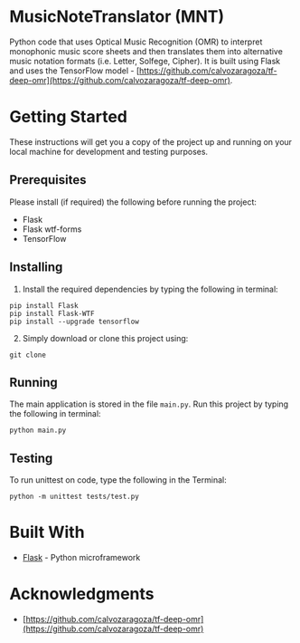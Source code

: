 # MusicNoteTranslator (MNT)

Python code that uses Optical Music Recognition (OMR) to interpret monophonic music score sheets and then translates them into alternative music notation formats (i.e. Letter, Solfege, Cipher). It is built using Flask and uses the TensorFlow model  -  [https://github.com/calvozaragoza/tf-deep-omr](https://github.com/calvozaragoza/tf-deep-omr).

# Getting Started

These instructions will get you a copy of the project up and running on your local machine for development and testing purposes. 

## Prerequisites

Please install (if required) the following before running the project:

- Flask
- Flask wtf-forms
- TensorFlow

## Installing

1. Install the required dependencies by typing the following in terminal:

```
pip install Flask
pip install Flask-WTF
pip install --upgrade tensorflow
```

2. Simply download or clone this project using:

```
git clone
```

## Running

The main application is stored in the file `main.py`. 
Run this project by typing the following in terminal:

```
python main.py
```

## Testing

To run unittest on code, type the following in the Terminal:

```
python -m unittest tests/test.py 
```

# Built With

- [Flask](http://flask.pocoo.org/) - Python microframework 

# Acknowledgments

- [https://github.com/calvozaragoza/tf-deep-omr](https://github.com/calvozaragoza/tf-deep-omr)